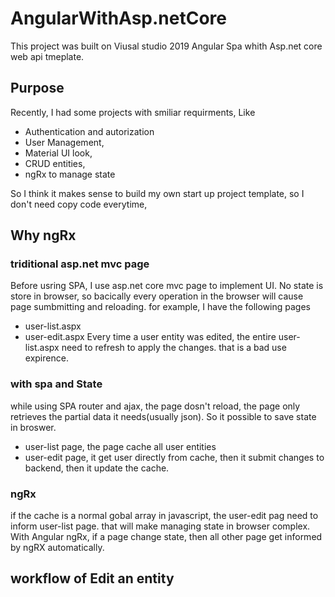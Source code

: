 # AngularWithAsp.netCore
This project was built on Viusal studio 2019 Angular Spa whith Asp.net core web api tmeplate.

## Purpose 
Recently, I had some projects with smiliar requirments,  Like 
- Authentication and autorization
- User Management, 
- Material UI look,
- CRUD entities,
- ngRx to manage state

So I think it makes sense to build my own start up project template, so I don't need copy code everytime, 

## Why ngRx
### triditional asp.net mvc page
Before usring SPA, I use asp.net core mvc page to implement UI. No state is store in browser, so bacically every operation in the browser will cause page sumbmitting and reloading.
for example, I have the following pages
- user-list.aspx
- user-edit.aspx
Every time a user entity was edited, the entire user-list.aspx need to refresh to apply the changes. that is a bad use expirence.

### with spa and State
while using SPA router and ajax, the page dosn't reload, the page only retrieves the partial data it needs(usually json). So it possible to save state in broswer.
- user-list page, the page cache all user entities
- user-edit page, it get user directly from cache, then it submit changes to backend, then it update the cache.

### ngRx
if the cache is a normal gobal array in javascript, the user-edit pag need to inform user-list page. that will make managing state in browser complex. With Angular ngRx, if a page change state, then all other page get informed by ngRX automatically.

## workflow of Edit an entity




